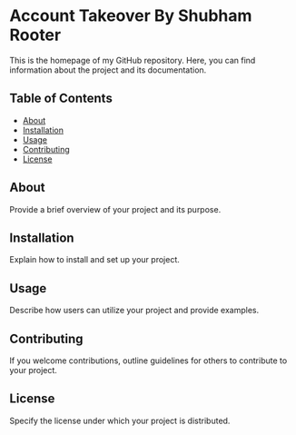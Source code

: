 
# Account Takeover By Shubham Rooter

This is the homepage of my GitHub repository. Here, you can find information about the project and its documentation.

## Table of Contents

- [About](#about)
- [Installation](#installation)
- [Usage](#usage)
- [Contributing](#contributing)
- [License](#license)

## About

Provide a brief overview of your project and its purpose.

## Installation

Explain how to install and set up your project.

## Usage

Describe how users can utilize your project and provide examples.

## Contributing

If you welcome contributions, outline guidelines for others to contribute to your project.

## License

Specify the license under which your project is distributed.

